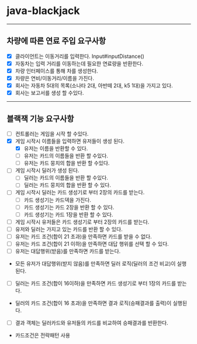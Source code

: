 # java-blackjack

---
## 차량에 따른 연료 주입 요구사항

- [x] 클라이언트는 이동거리를 입력한다. Input#inputDistance()
- [x] 자동차는 입력 거리를 이동하는데 필요한 연료량을 반환한다.
- [x] 차량 인터페이스를 통해 차를 생성한다.
- [x] 차량은 연비/이동거리/이름을 가진다.
- [x] 회사는 자동차 5대의 목록(소나타 2대, 아반떼 2대, k5 1대)을 가지고 있다.
- [x] 회사는 보고서를 생성 할 수있다.

----

## 블랙잭 기능 요구사항

- [ ] 컨트롤러는 게임을 시작 할 수있다.
- [x] 게임 시작시 이름들을 입력하면 유저들이 생성 된다.
  - [x] 유저는 이름을 반환할 수 있다.
  - [ ] 유저는 카드의 이름들을 반환 할 수있다.
   -[ ] 유저는 카드 뭉치의 합을 반환 할 수있다.
- [ ] 게임 시작시 딜러가 생성 된다.
  - [ ] 딜러는 카드의 이름들을 반환 할 수있다.
  - [ ] 딜러는 카드 뭉치의 합을 반환 할 수 있다.
- [ ] 게임 시작시 딜러는 카드 생성기로 부터 2장의 카드를 받는다.
  - [ ] 카드 생성기는 카드덱을 가진다.
  - [ ] 카드 생성기는 카드 2장을 반환 할 수 있다.
  - [ ] 카드 생성기는 카드 1장을 반환 할 수 있다.  
- [ ] 게임 시작시 유저들은 카드 생성기로 부터 2장의 카드를 받는다.
- [ ] 유저와 딜러는 가지고 있는 카드를 반환 할 수 있다.
- [ ] 유저는 카드 조건(합이 21 초과)을 만족하면 카드를 받을 수 없다.
- [ ] 유저는 카드 조건(합이 21 이하)을 만족하면 대답 행위를 선택 할 수 있다.
- [ ] 유저는 대답행위(받음)를 만족하면 카드를 받는다.
+ 모든 유저가 대답행위(받지 않음)를 만족하면 딜러 로직(딜러의 조건 비교)이 실행된다.
- [ ] 딜러는 카드 조건(합이 16이하)을 만족하면 카드 생성기로 부터 1장의 카드를 받는다.
+ 딜러의 카드 조건(합이 16 초과)을 만족하면 결과 로직(승패결과를 출력)이 실행된다.
- [ ] 결과 객체는 딜러카드와 유저들의 카드를 비교하여 승패결과를 반환한다.

+ 카드조건은 전략패턴 사용